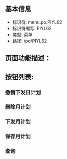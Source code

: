 
## 基本信息

- 标识符: menu.po.PIYL62
- 标识符缩写: PIYL62
- 类型: 菜单
- 路径: /po/PIYL62

## 页面功能描述：





## 按钮列表:


### 撤销下发日计划



### 删除月计划



### 下发月计划



### 保存月计划



### 查询


